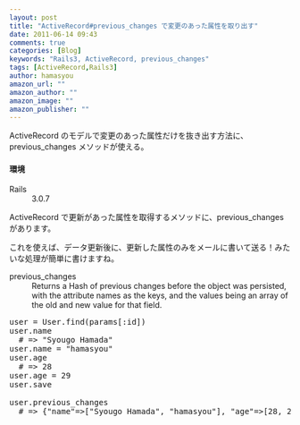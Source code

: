 ```yaml
---
layout: post
title: "ActiveRecord#previous_changes で変更のあった属性を取り出す"
date: 2011-06-14 09:43
comments: true
categories: [Blog]
keywords: "Rails3, ActiveRecord, previous_changes"
tags: [ActiveRecord,Rails3]
author: hamasyou
amazon_url: ""
amazon_author: ""
amazon_image: ""
amazon_publisher: ""
---
```


ActiveRecord のモデルで変更のあった属性だけを抜き出す方法に、previous_changes メソッドが使える。

<section>

<h4>環境</h4>

<dl><dt>Rails</dt><dd>3.0.7</dd></dl>

</section>


<!-- more -->

ActiveRecord で更新があった属性を取得するメソッドに、previous_changes があります。

これを使えば、データ更新後に、更新した属性のみをメールに書いて送る！みたいな処理が簡単に書けますね。

<dl><dt>previous_changes</dt>
<dd>Returns a Hash of previous changes before the object was persisted, with the attribute names as the keys, and the values being an array of the old and new value for that field.</dd></dl>

<pre class="code">user = User.find(params[<span class="symbol">:id</span>])
user.name
  <span class="rem"># =&gt; &quot;Syougo Hamada&quot;</span>
user.name = <span class="str">&quot;hamasyou&quot;</span>
user.age
  <span class="rem"># =&gt; 28</span>
user.age = <span class="num">29</span>
user.save
 
user.previous_changes
  <span class="rem"># =&gt; {&quot;name&quot;=&gt;[&quot;Syougo Hamada&quot;, &quot;hamasyou&quot;], &quot;age&quot;=&gt;[28, 29]}</span></pre>





